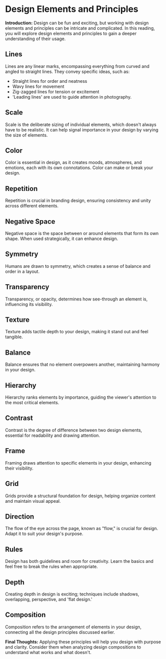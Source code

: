 # Design Elements and Principles

**Introduction:**
Design can be fun and exciting, but working with design elements and principles can be intricate and complicated. In this reading, you will explore design elements and principles to gain a deeper understanding of their usage.

## Lines
Lines are any linear marks, encompassing everything from curved and angled to straight lines. They convey specific ideas, such as:
- Straight lines for order and neatness
- Wavy lines for movement
- Zig-zagged lines for tension or excitement
- 'Leading lines' are used to guide attention in photography.

## Scale
Scale is the deliberate sizing of individual elements, which doesn't always have to be realistic. It can help signal importance in your design by varying the size of elements.

## Color
Color is essential in design, as it creates moods, atmospheres, and emotions, each with its own connotations. Color can make or break your design.

## Repetition
Repetition is crucial in branding design, ensuring consistency and unity across different elements.

## Negative Space
Negative space is the space between or around elements that form its own shape. When used strategically, it can enhance design.

## Symmetry
Humans are drawn to symmetry, which creates a sense of balance and order in a layout.

## Transparency
Transparency, or opacity, determines how see-through an element is, influencing its visibility.

## Texture
Texture adds tactile depth to your design, making it stand out and feel tangible.

## Balance
Balance ensures that no element overpowers another, maintaining harmony in your design.

## Hierarchy
Hierarchy ranks elements by importance, guiding the viewer's attention to the most critical elements.

## Contrast
Contrast is the degree of difference between two design elements, essential for readability and drawing attention.

## Frame
Framing draws attention to specific elements in your design, enhancing their visibility.

## Grid
Grids provide a structural foundation for design, helping organize content and maintain visual appeal.

## Direction
The flow of the eye across the page, known as "flow," is crucial for design. Adapt it to suit your design's purpose.

## Rules
Design has both guidelines and room for creativity. Learn the basics and feel free to break the rules when appropriate.

## Depth
Creating depth in design is exciting; techniques include shadows, overlapping, perspective, and 'flat design.'

## Composition
Composition refers to the arrangement of elements in your design, connecting all the design principles discussed earlier.

**Final Thoughts:**
Applying these principles will help you design with purpose and clarity. Consider them when analyzing design compositions to understand what works and what doesn't.
